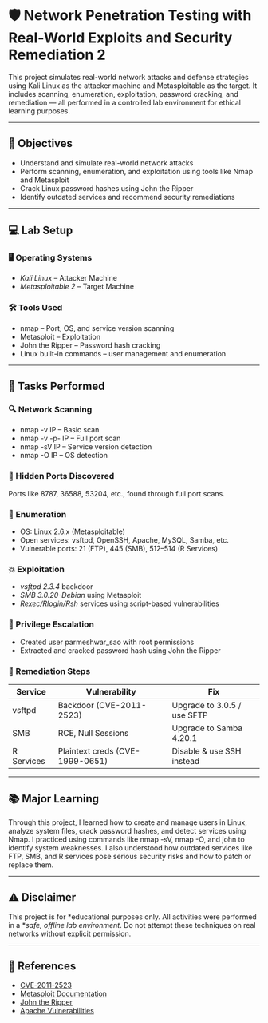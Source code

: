 # 🛡 Network Penetration Testing with Real-World Exploits and Security Remediation 2

This project simulates real-world network attacks and defense strategies using Kali Linux as the attacker machine and Metasploitable as the target. It includes scanning, enumeration, exploitation, password cracking, and remediation — all performed in a controlled lab environment for ethical learning purposes.

---

                                                  


## 🎯 Objectives

- Understand and simulate real-world network attacks
- Perform scanning, enumeration, and exploitation using tools like Nmap and Metasploit
- Crack Linux password hashes using John the Ripper
- Identify outdated services and recommend security remediations

---

## 💻 Lab Setup

### 🖥 Operating Systems
- *Kali Linux* – Attacker Machine
- *Metasploitable 2* – Target Machine

### 🛠 Tools Used
- nmap – Port, OS, and service version scanning
- Metasploit – Exploitation
- John the Ripper – Password hash cracking
- Linux built-in commands – user management and enumeration

---

## 🚀 Tasks Performed

### 🔍 Network Scanning
- nmap -v IP – Basic scan
- nmap -v -p- IP – Full port scan
- nmap -sV IP – Service version detection
- nmap -O IP – OS detection

### 🔐 Hidden Ports Discovered
Ports like 8787, 36588, 53204, etc., found through full port scans.

### 📡 Enumeration
- OS: Linux 2.6.x (Metasploitable)
- Open services: vsftpd, OpenSSH, Apache, MySQL, Samba, etc.
- Vulnerable ports: 21 (FTP), 445 (SMB), 512–514 (R Services)

### 💥 Exploitation
- *vsftpd 2.3.4* backdoor
- *SMB 3.0.20-Debian* using Metasploit
- *Rexec/Rlogin/Rsh* services using script-based vulnerabilities

### 👤 Privilege Escalation
- Created user parmeshwar_sao with root permissions
- Extracted and cracked password hash using John the Ripper

### 🔧 Remediation Steps
| Service   | Vulnerability                  | Fix                              |
|-----------|--------------------------------|----------------------------------|
| vsftpd    | Backdoor (CVE-2011-2523)       | Upgrade to 3.0.5 / use SFTP      |
| SMB       | RCE, Null Sessions             | Upgrade to Samba 4.20.1          |
| R Services| Plaintext creds (CVE-1999-0651)| Disable & use SSH instead        |

---

## 📚 Major Learning

Through this project, I learned how to create and manage users in Linux, analyze system files, crack password hashes, and detect services using Nmap. I practiced using commands like nmap -sV, nmap -O, and john to identify system weaknesses. I also understood how outdated services like FTP, SMB, and R services pose serious security risks and how to patch or replace them.

---

## ⚠ Disclaimer

This project is for *educational purposes only. All activities were performed in a **safe, offline lab environment*. Do not attempt these techniques on real networks without explicit permission.

---

## 📎 References

- [CVE-2011-2523](https://nvd.nist.gov/vuln/detail/CVE-2011-2523)
- [Metasploit Documentation](https://docs.rapid7.com/metasploit/)
- [John the Ripper](https://www.openwall.com/john/)
- [Apache Vulnerabilities](https://httpd.apache.org/security/)
